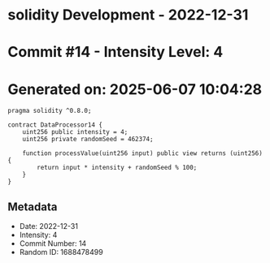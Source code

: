 ﻿# solidity Development - 2022-12-31
# Commit #14 - Intensity Level: 4
# Generated on: 2025-06-07 10:04:28
```solidity
pragma solidity ^0.8.0;

contract DataProcessor14 {
    uint256 public intensity = 4;
    uint256 private randomSeed = 462374;

    function processValue(uint256 input) public view returns (uint256) {
        return input * intensity + randomSeed % 100;
    }
}
```
## Metadata
- Date: 2022-12-31
- Intensity: 4
- Commit Number: 14
- Random ID: 1688478499
